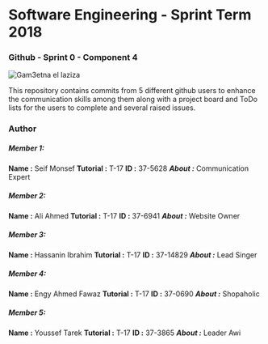 # **Software Engineering - Sprint Term 2018**
### Github - Sprint 0 - Component 4
![Gam3etna el laziza](https://static.cronj.com/img/mean-stack/hire-mean-stack-developers.png)

This repository contains commits from 5 different github users to enhance the communication skills among them along with a project board and ToDo lists for the users to complete and several raised issues.

### Author
##### Member 1:
**Name :** Seif Monsef
**Tutorial :** T-17
**ID :** 37-5628
***About :*** Communication Expert

##### Member 2:
**Name :** Ali Ahmed
**Tutorial :** T-17
**ID :** 37-6941
***About :*** Website Owner

##### Member 3:
**Name :** Hassanin Ibrahim
**Tutorial :** T-17
**ID :** 37-14829
***About :*** Lead Singer

##### Member 4:
**Name :** Engy Ahmed Fawaz
**Tutorial :** T-17
**ID :** 37-0690
***About :*** Shopaholic

##### Member 5:
**Name :** Youssef Tarek
**Tutorial :** T-17
**ID :** 37-3865
***About :*** Leader Awi
